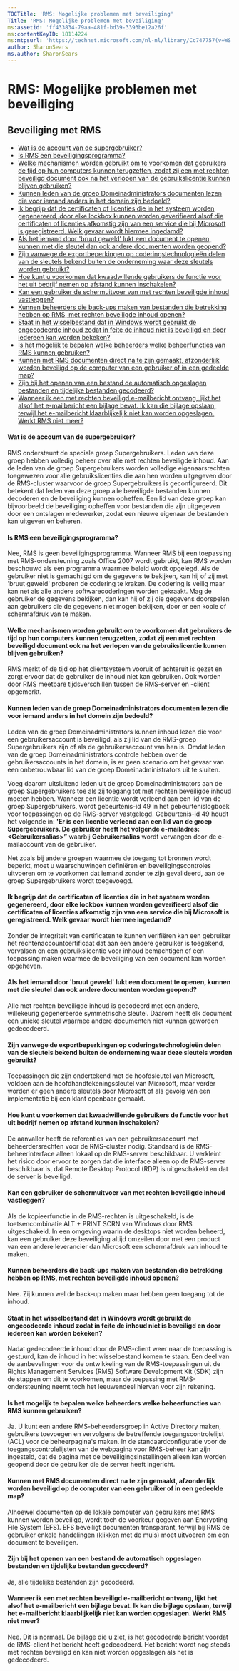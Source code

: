 ```yaml
---
TOCTitle: 'RMS: Mogelijke problemen met beveiliging'
Title: 'RMS: Mogelijke problemen met beveiliging'
ms:assetid: 'ff433834-79aa-481f-bd39-3393be12a26f'
ms:contentKeyID: 18114224
ms:mtpsurl: 'https://technet.microsoft.com/nl-nl/library/Cc747757(v=WS.10)'
author: SharonSears
ms.author: SharonSears
---
```


RMS: Mogelijke problemen met beveiliging
========================================

Beveiliging met RMS
-------------------

-   [Wat is de account van de supergebruiker?](#bkmk_43)
-   [Is RMS een beveiligingsprogramma?](#bkmk_44)
-   [Welke mechanismen worden gebruikt om te voorkomen dat gebruikers de tijd op hun computers kunnen terugzetten, zodat zij een met rechten beveiligd document ook na het verlopen van de gebruikslicentie kunnen blijven gebruiken?](#bkmk_45)
-   [Kunnen leden van de groep Domeinadministrators documenten lezen die voor iemand anders in het domein zijn bedoeld?](#bkmk_46)
-   [Ik begrijp dat de certificaten of licenties die in het systeem worden gegenereerd, door elke lockbox kunnen worden geverifieerd alsof die certificaten of licenties afkomstig zijn van een service die bij Microsoft is geregistreerd. Welk gevaar wordt hiermee ingedamd?](#bkmk_47)
-   [Als het iemand door 'bruut geweld' lukt een document te openen, kunnen met die sleutel dan ook andere documenten worden geopend?](#bkmk_48)
-   [Zijn vanwege de exportbeperkingen op coderingstechnologieën delen van de sleutels bekend buiten de onderneming waar deze sleutels worden gebruikt?](#bkmk_49)
-   [Hoe kunt u voorkomen dat kwaadwillende gebruikers de functie voor het uit bedrijf nemen op afstand kunnen inschakelen?](#bkmk_50)
-   [Kan een gebruiker de schermuitvoer van met rechten beveiligde inhoud vastleggen?](#bkmk_51)
-   [Kunnen beheerders die back-ups maken van bestanden die betrekking hebben op RMS, met rechten beveiligde inhoud openen?](#bkmk_52)
-   [Staat in het wisselbestand dat in Windows wordt gebruikt de ongecodeerde inhoud zodat in feite de inhoud niet is beveiligd en door iedereen kan worden bekeken?](#bkmk_53)
-   [Is het mogelijk te bepalen welke beheerders welke beheerfuncties van RMS kunnen gebruiken?](#bkmk_54)
-   [Kunnen met RMS documenten direct na te zijn gemaakt, afzonderlijk worden beveiligd op de computer van een gebruiker of in een gedeelde map?](#bkmk_55)
-   [Zijn bij het openen van een bestand de automatisch opgeslagen bestanden en tijdelijke bestanden gecodeerd?](#bkmk_56)
-   [Wanneer ik een met rechten beveiligd e-mailbericht ontvang, lijkt het alsof het e-mailbericht een bijlage bevat. Ik kan die bijlage opslaan, terwijl het e-mailbericht klaarblijkelijk niet kan worden opgeslagen. Werkt RMS niet meer?](#bkmk_562)

<span id="BKMK_43"></span>
#### Wat is de account van de supergebruiker?

RMS ondersteunt de speciale groep Supergebruikers. Leden van deze groep hebben volledig beheer over alle met rechten beveiligde inhoud. Aan de leden van de groep Supergebruikers worden volledige eigenaarsrechten toegewezen voor alle gebruikslicenties die aan hen worden uitgegeven door de RMS-cluster waarvoor de groep Supergebruikers is geconfigureerd. Dit betekent dat leden van deze groep alle beveiligde bestanden kunnen decoderen en de beveiliging kunnen opheffen. Een lid van deze groep kan bijvoorbeeld de beveiliging opheffen voor bestanden die zijn uitgegeven door een ontslagen medewerker, zodat een nieuwe eigenaar de bestanden kan uitgeven en beheren.

<span id="BKMK_44"></span>
#### Is RMS een beveiligingsprogramma?

Nee, RMS is geen beveiligingsprogramma. Wanneer RMS bij een toepassing met RMS-ondersteuning zoals Office 2007 wordt gebruikt, kan RMS worden beschouwd als een programma waarmee beleid wordt opgelegd. Als de gebruiker niet is gemachtigd om de gegevens te bekijken, kan hij of zij met 'bruut geweld' proberen de codering te kraken. De codering is veilig maar kan net als alle andere softwarecoderingen worden gekraakt. Mag de gebruiker de gegevens bekijken, dan kan hij of zij die gegevens doorspelen aan gebruikers die de gegevens niet mogen bekijken, door er een kopie of schermafdruk van te maken.

<span id="BKMK_45"></span>
#### Welke mechanismen worden gebruikt om te voorkomen dat gebruikers de tijd op hun computers kunnen terugzetten, zodat zij een met rechten beveiligd document ook na het verlopen van de gebruikslicentie kunnen blijven gebruiken?

RMS merkt of de tijd op het clientsysteem vooruit of achteruit is gezet en zorgt ervoor dat de gebruiker de inhoud niet kan gebruiken. Ook worden door RMS meetbare tijdsverschillen tussen de RMS-server en -client opgemerkt.

<span id="BKMK_46"></span>
#### Kunnen leden van de groep Domeinadministrators documenten lezen die voor iemand anders in het domein zijn bedoeld?

Leden van de groep Domeinadministrators kunnen inhoud lezen die voor een gebruikersaccount is beveiligd, als zij lid van de RMS-groep Supergebruikers zijn of als de gebruikersaccount van hen is. Omdat leden van de groep Domeinadministrators controle hebben over de gebruikersaccounts in het domein, is er geen scenario om het gevaar van een onbetrouwbaar lid van de groep Domeinadministrators uit te sluiten.

Voeg daarom uitsluitend leden uit de groep Domeinadministrators aan de groep Supergebruikers toe als zij toegang tot met rechten beveiligde inhoud moeten hebben. Wanneer een licentie wordt verleend aan een lid van de groep Supergebruikers, wordt gebeurtenis-id 49 in het gebeurtenislogboek voor toepassingen op de RMS-server vastgelegd. Gebeurtenis-id 49 houdt het volgende in: **'Er is een licentie verleend aan een lid van de groep Supergebruikers. De gebruiker heeft het volgende e-mailadres: &lt;Gebruikersalias&gt;”** waarbij **Gebruikersalias** wordt vervangen door de e-mailaccount van de gebruiker.

Net zoals bij andere groepen waarmee de toegang tot bronnen wordt beperkt, moet u waarschuwingen definiëren en beveiligingscontroles uitvoeren om te voorkomen dat iemand zonder te zijn gevalideerd, aan de groep Supergebruikers wordt toegevoegd.

<span id="BKMK_47"></span>
#### Ik begrijp dat de certificaten of licenties die in het systeem worden gegenereerd, door elke lockbox kunnen worden geverifieerd alsof die certificaten of licenties afkomstig zijn van een service die bij Microsoft is geregistreerd. Welk gevaar wordt hiermee ingedamd?

Zonder de integriteit van certificaten te kunnen verifiëren kan een gebruiker het rechtenaccountcertificaat dat aan een andere gebruiker is toegekend, vervalsen en een gebruikslicentie voor inhoud bemachtigen of een toepassing maken waarmee de beveiliging van een document kan worden opgeheven.

<span id="BKMK_48"></span>
#### Als het iemand door 'bruut geweld' lukt een document te openen, kunnen met die sleutel dan ook andere documenten worden geopend?

Alle met rechten beveiligde inhoud is gecodeerd met een andere, willekeurig gegenereerde symmetrische sleutel. Daarom heeft elk document een unieke sleutel waarmee andere documenten niet kunnen geworden gedecodeerd.

<span id="BKMK_49"></span>
#### Zijn vanwege de exportbeperkingen op coderingstechnologieën delen van de sleutels bekend buiten de onderneming waar deze sleutels worden gebruikt?

Toepassingen die zijn ondertekend met de hoofdsleutel van Microsoft, voldoen aan de hoofdhandtekeningssleutel van Microsoft, maar verder worden er geen andere sleutels door Microsoft of als gevolg van een implementatie bij een klant openbaar gemaakt.

<span id="BKMK_50"></span>
#### Hoe kunt u voorkomen dat kwaadwillende gebruikers de functie voor het uit bedrijf nemen op afstand kunnen inschakelen?

De aanvaller heeft de referenties van een gebruikersaccount met beheerdersrechten voor de RMS-cluster nodig. Standaard is de RMS-beheerinterface alleen lokaal op de RMS-server beschikbaar. U verkleint het risico door ervoor te zorgen dat die interface alleen op de RMS-server beschikbaar is, dat Remote Desktop Protocol (RDP) is uitgeschakeld en dat de server is beveiligd.

<span id="BKMK_51"></span>
#### Kan een gebruiker de schermuitvoer van met rechten beveiligde inhoud vastleggen?

Als de kopieerfunctie in de RMS-rechten is uitgeschakeld, is de toetsencombinatie ALT + PRINT SCRN van Windows door RMS uitgeschakeld. In een omgeving waarin de desktops niet worden beheerd, kan een gebruiker deze beveiliging altijd omzeilen door met een product van een andere leverancier dan Microsoft een schermafdruk van inhoud te maken.

<span id="BKMK_52"></span>
#### Kunnen beheerders die back-ups maken van bestanden die betrekking hebben op RMS, met rechten beveiligde inhoud openen?

Nee. Zij kunnen wel de back-up maken maar hebben geen toegang tot de inhoud.

<span id="BKMK_53"></span>
#### Staat in het wisselbestand dat in Windows wordt gebruikt de ongecodeerde inhoud zodat in feite de inhoud niet is beveiligd en door iedereen kan worden bekeken?

Nadat gedecodeerde inhoud door de RMS-client weer naar de toepassing is gestuurd, kan de inhoud in het wisselbestand komen te staan. Een deel van de aanbevelingen voor de ontwikkeling van de RMS-toepassingen uit de Rights Management Services (RMS) Software Development Kit (SDK) zijn de stappen om dit te voorkomen, maar de toepassing met RMS-ondersteuning neemt toch het leeuwendeel hiervan voor zijn rekening.

<span id="BKMK_54"></span>
#### Is het mogelijk te bepalen welke beheerders welke beheerfuncties van RMS kunnen gebruiken?

Ja. U kunt een andere RMS-beheerdersgroep in Active Directory maken, gebruikers toevoegen en vervolgens de betreffende toegangscontrolelijst (ACL) voor de beheerpagina's maken. In de standaardconfiguratie voor de toegangscontrolelijsten van de webpagina voor RMS-beheer kan zijn ingesteld, dat de pagina met de beveiligingsinstellingen alleen kan worden geopend door de gebruiker die de server heeft ingericht.

<span id="BKMK_55"></span>
#### Kunnen met RMS documenten direct na te zijn gemaakt, afzonderlijk worden beveiligd op de computer van een gebruiker of in een gedeelde map?

Alhoewel documenten op de lokale computer van gebruikers met RMS kunnen worden beveiligd, wordt toch de voorkeur gegeven aan Encrypting File System (EFS). EFS beveiligt documenten transparant, terwijl bij RMS de gebruiker enkele handelingen (klikken met de muis) moet uitvoeren om een document te beveiligen.

<span id="BKMK_56"></span>
#### Zijn bij het openen van een bestand de automatisch opgeslagen bestanden en tijdelijke bestanden gecodeerd?

Ja, alle tijdelijke bestanden zijn gecodeerd.

<span id="BKMK_562"></span>
#### Wanneer ik een met rechten beveiligd e-mailbericht ontvang, lijkt het alsof het e-mailbericht een bijlage bevat. Ik kan die bijlage opslaan, terwijl het e-mailbericht klaarblijkelijk niet kan worden opgeslagen. Werkt RMS niet meer?

Nee. Dit is normaal. De bijlage die u ziet, is het gecodeerde bericht voordat de RMS-client het bericht heeft gedecodeerd. Het bericht wordt nog steeds met rechten beveiligd en kan niet worden opgeslagen als het is gedecodeerd.

